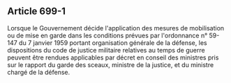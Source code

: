 Article 699-1
----
Lorsque le Gouvernement décide l'application des mesures de mobilisation ou de
mise en garde dans les conditions prévues par l'ordonnance n° 59-147 du 7
janvier 1959 portant organisation générale de la défense, les dispositions du
code de justice militaire relatives au temps de guerre peuvent être rendues
applicables par décret en conseil des ministres pris sur le rapport du garde des
sceaux, ministre de la justice, et du ministre chargé de la défense.
